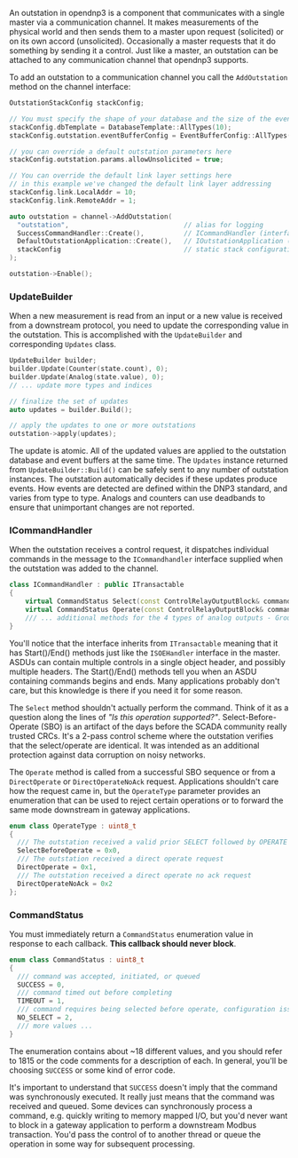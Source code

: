 An outstation in opendnp3 is a component that communicates with a single master via a communication channel. It makes measurements of the physical world and then
sends them to a master upon request (solicited) or on its own accord (unsolicited). Occasionally a master requests that it do something by sending it a control.
Just like a master, an outstation can be attached to any communication channel that opendnp3 supports.

To add an outstation to a communication channel you call the `AddOutstation` method on the channel interface:

```c++
OutstationStackConfig stackConfig;

// You must specify the shape of your database and the size of the event buffers
stackConfig.dbTemplate = DatabaseTemplate::AllTypes(10);
stackConfig.outstation.eventBufferConfig = EventBufferConfig::AllTypes(10);

// you can override a default outstation parameters here
stackConfig.outstation.params.allowUnsolicited = true;

// You can override the default link layer settings here
// in this example we've changed the default link layer addressing
stackConfig.link.LocalAddr = 10;
stackConfig.link.RemoteAddr = 1;

auto outstation = channel->AddOutstation(
  "outstation",                             // alias for logging
  SuccessCommandHandler::Create(),          // ICommandHandler (interface)
  DefaultOutstationApplication::Create(),   // IOutstationApplication (interface)
  stackConfig                               // static stack configuration
);

outstation->Enable();
```

### UpdateBuilder

When a new measurement is read from an input or a new value is received from a downstream protocol, you need to update the corresponding
value in the outstation. This is accomplished with the `UpdateBuilder` and corresponding `Updates` class.


```c++
UpdateBuilder builder;
builder.Update(Counter(state.count), 0);
builder.Update(Analog(state.value), 0);
// ... update more types and indices

// finalize the set of updates
auto updates = builder.Build();

// apply the updates to one or more outstations
outstation->apply(updates);
```

The update is atomic. All of the updated values are applied to the outstation database and event buffers at the same time. The `Updates` instance
returned from `UpdateBuilder::Build()` can be safely sent to any number of outstation instances. The outstation automatically decides if these updates 
produce events. How events are detected are defined within the DNP3 standard, and varies from type to type. Analogs and counters can use deadbands
to ensure that unimportant changes are not reported.

### ICommandHandler

When the outstation receives a control request, it dispatches individual commands in the message to the `ICommandhandler` interface
supplied when the outstation was added to the channel.

```c++
class ICommandHandler : public ITransactable
{
	virtual CommandStatus Select(const ControlRelayOutputBlock& command, uint16_t index) = 0;
	virtual CommandStatus Operate(const ControlRelayOutputBlock& command, uint16_t index, OperateType opType) = 0;
	/// ... additional methods for the 4 types of analog outputs - Group 41Var[1-4]
}
```

You'll notice that the interface inherits from `ITransactable` meaning that it has Start()/End() methods just like the `ISOEHandler` interface in the master. ASDUs
can contain multiple controls in a single object header, and possibly multiple headers. The Start()/End() methods tell you when an ASDU containing
commands begins and ends. Many applications probably don't care, but this knowledge is there if you need it for some reason.

The `Select` method shouldn't actually perform the command. Think of it as a question along the lines of _"Is this operation supported?"_.
Select-Before-Operate (SBO) is an artifact of the days before the SCADA community really trusted CRCs. It's a 2-pass control scheme where the
outstation verifies that the select/operate are identical. It was intended as an additional protection against data corruption on noisy networks.

The `Operate` method is called from a successful SBO sequence or from a `DirectOperate` or `DirectOperateNoAck` request. Applications shouldn't care how the
request came in, but the `OperateType` parameter provides an enumeration that can be used to reject certain operations or to forward the same mode downstream in
gateway applications.

```c++
enum class OperateType : uint8_t
{
  /// The outstation received a valid prior SELECT followed by OPERATE
  SelectBeforeOperate = 0x0,
  /// The outstation received a direct operate request
  DirectOperate = 0x1,
  /// The outstation received a direct operate no ack request
  DirectOperateNoAck = 0x2
};
```

### CommandStatus

You must immediately return a `CommandStatus` enumeration value in response to each callback. **This callback should never block**.

```c++
enum class CommandStatus : uint8_t
{
  /// command was accepted, initiated, or queued
  SUCCESS = 0,
  /// command timed out before completing
  TIMEOUT = 1,
  /// command requires being selected before operate, configuration issue
  NO_SELECT = 2,
  /// more values ...
}
```

The enumeration contains about ~18 different values, and you should refer to 1815 or the code comments for a description of each. In general,
you'll be choosing `SUCCESS` or some kind of error code.

It's important to understand that `SUCCESS` doesn't imply that the command was synchronously executed. It really just means that the command
was received and queued. Some devices can synchronously process a command, e.g. quickly writing to memory mapped I/O, but you'd never
want to block in a gateway application to perform a downstream Modbus transaction. You'd pass the control of to another thread or queue the operation
in some way for subsequent processing.
